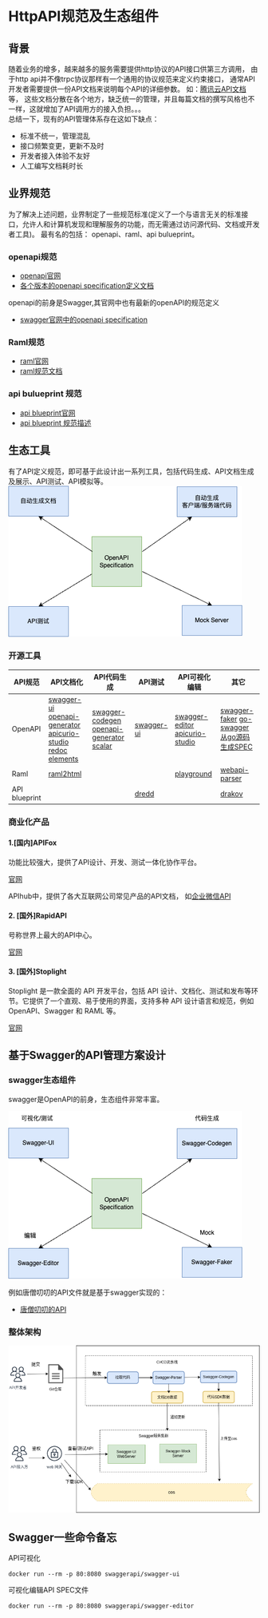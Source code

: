 # HttpAPI规范及生态组件
## 背景
随着业务的增多，越来越多的服务需要提供http协议的API接口供第三方调用， 由于http api并不像trpc协议那样有一个通用的协议规范来定义约束接口， 通常API开发者需要提供一份API文档来说明每个API的详细参数。
如：[腾讯云API文档](https://cloud.tencent.com/document/product/213/15692) 等， 这些文档分散在各个地方，缺乏统一的管理，并且每篇文档的撰写风格也不一样，这就增加了API调用方的接入负担。。。  
总结一下，现有的API管理体系存在这如下缺点： 

- 标准不统一，管理混乱  
- 接口频繁变更，更新不及时  
- 开发者接入体验不友好  
- 人工编写文档耗时长  

## 业界规范
为了解决上述问题，业界制定了一些规范标准(定义了一个与语言无关的标准接口，允许人和计算机发现和理解服务的功能，而无需通过访问源代码、文档或开发者工具)。
最有名的包括： openapi、raml、api bulueprint。

### openapi规范

- [openapi官网](https://www.openapis.org/)
- [各个版本的openapi specification定义文档](https://github.com/OAI/OpenAPI-Specification/blob/main/versions/3.0.0.md)

openapi的前身是Swagger,其官网中也有最新的openAPI的规范定义
- [swagger官网中的openapi specification](https://swagger.io/specification/)

### Raml规范
- [raml官网](https://raml.org/)
- [raml规范文档](https://github.com/raml-org/raml-spec/tree/master/versions)
 
### api bulueprint 规范
- [api blueprint官网](https://apiblueprint.org/)
- [api blueprint 规范描述](https://github.com/apiaryio/api-blueprint/blob/master/API%20Blueprint%20Specification.md)

## 生态工具
有了API定义规范，即可基于此设计出一系列工具，包括代码生成、API文档生成及展示、API测试、API模拟等。  
![API tools](https://github.com/erikluo/erikluo.github.io/blob/main/docs/img/openapi-tools.drawio.png)

 
### 开源工具
|API规范|	API文档化|	API代码生成	|API测试	|API可视化编辑	|其它|
|--------|--------|--------|--------|--------|--------|
|OpenAPI|	[swagger-ui](https://github.com/swagger-api/swagger-ui) [openapi-generator](https://github.com/OpenAPITools/openapi-generator)  [apicurio-studio](https://github.com/Apicurio/apicurio-studio) [redoc](https://github.com/Redocly/redoc) [elements](https://github.com/stoplightio/elements)|	[swagger-codegen](https://github.com/swagger-api/swagger-codegen) [openapi-generator](https://github.com/OpenAPITools/openapi-generator) [scalar](https://github.com/scalar/scalar) |[swagger-ui](https://github.com/swagger-api/swagger-ui)	| [swagger-editor](https://github.com/swagger-api/swagger-editor) [apicurio-studio](https://github.com/Apicurio/apicurio-studio)	| [swagger-faker](https://github.com/reeli/swagger-faker) [go-swagger](https://github.com/go-swagger/go-swagger) [从go源码生成SPEC](https://github.com/go-swagger/go-swagger#generate-a-spec-from-source)|
|Raml|[raml2html](https://github.com/raml2html/raml2html)	|||[playground](https://github.com/raml-org/playground)	|[webapi-parser](https://github.com/raml-org/webapi-parser)|
|API blueprint|	| |	[dredd](https://github.com/apiaryio/dredd)	| |[drakov](https://github.com/Aconex/drakov)|

### 商业化产品
#### 1.[国内]APIFox
功能比较强大，提供了API设计、开发、测试一体化协作平台。  

[官网](https://apifox.com/)

APIhub中，提供了各大互联网公司常见产品的API文档， 如[企业微信API](https://qiyeweixin.apifox.cn/api-10061204)

#### 2. [国外]RapidAPI

号称世界上最大的API中心。  

[官网](https://rapidapi.com/)

#### 3. [国外]Stoplight
Stoplight 是一款全面的 API 开发平台，包括 API 设计、文档化、测试和发布等环节。它提供了一个直观、易于使用的界面，支持多种 API 设计语言和规范，例如 OpenAPI、Swagger 和 RAML 等。 

[官网](https://stoplight.io/)


## 基于Swagger的API管理方案设计
### swagger生态组件
swagger是OpenAPI的前身，生态组件非常丰富。  

![](https://github.com/erikluo/erikluo.github.io/blob/main/docs/img/openapi-swagger.drawio.png)

例如唐僧叨叨的API文件就是基于swagger实现的： 
- [唐僧叨叨的API](https://apidocs.botgate.cn/)
  
 
### 整体架构


![](https://github.com/erikluo/erikluo.github.io/blob/main/docs/img/api-arch.drawio.png)


## Swagger一些命令备忘

API可视化
```
docker run --rm -p 80:8080 swaggerapi/swagger-ui
```

可视化编辑API SPEC文件
```
docker run --rm -p 80:8080 swaggerapi/swagger-editor
```

